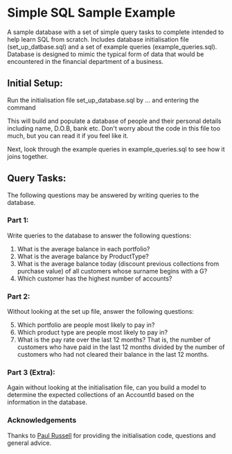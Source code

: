 # Simple SQL Sample Example

A sample database with a set of simple query tasks to complete intended to help learn SQL from scratch. Includes database initialisation file (set_up_datbase.sql) and a set of example queries (example_queries.sql). Database is designed to mimic the typical form of data that would be encountered in the financial department of a business.


## Initial Setup:

Run the initialisation file set_up_database.sql by ... and entering the command
>>
This will build and populate a database of people and their personal details including name, D.O.B, bank etc.
Don't worry about the code in this file too much, but you can read it if you feel like it.

Next, look through the example queries in example_queries.sql to see how it joins together.


## Query Tasks:

The following questions may be answered by writing queries to the database.

### Part 1:
Write queries to the database to answer the following questions:
1. What is the average balance in each portfolio?
2. What is the average balance by ProductType?
3. What is the average balance today (discount previous collections from purchase value) of all customers whose surname begins with a G?
4. Which customer has the highest number of accounts?

### Part 2:
Without looking at the set up file, answer the following questions:

5. Which portfolio are people most likely to pay in?
6. Which product type are people most likely to pay in?
7. What is the pay rate over the last 12 months? That is, the number of customers who have paid in the last 12 months divided by the number of customers who had not cleared their balance in the last 12 months.

### Part 3 (Extra):
Again without looking at the initialisation file, can you build a model to determine the expected collections of an AccountId based on the information in the database.


### Acknowledgements
Thanks to [Paul Russell](https://github.com/pt-russell "Paul Russell Github") for providing the initialisation code, questions and general advice.
